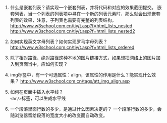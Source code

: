 1.	什么是嵌套列表？请实现一个嵌套列表，并将代码和对应的效果截图提交。
嵌套列表，当一个列表的列表项中寻在一个新的列表元素时，那么就会出现嵌套列表的效果，注意，子列表也需要有完整的列表结构。
http://www.w3school.com.cn/tiy/t.asp?f=html_lists_nested
http://www.w3school.com.cn/tiy/t.asp?f=html_lists_nested2 

2.	如何实现英文字母列表？如何实现罗马字母列表？
http://www.w3school.com.cn/tiy/t.asp?f=html_lists_ordered 

3.	除了相对路径、绝对路径这种本地的图片链接方式，如果想把网络上的图片加入到页面当中，应如何实现？
 
4.	img标签中，有一个可选属性：align，该属性的作用是什么？能实现什么效果？
http://www.w3school.com.cn/tags/att_img_align.asp 

5.	如何在页面中插入水平线？
<br/>`<hr/>`标签，可以生成水平线

6.	一个段落里面行数的多少，是通过什么因素决定的？
一个段落行数的多少，会随浏览器留给段落的宽度大小的改变而自动改变。
